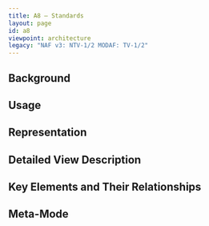 ```yaml
---
title: A8 – Standards
layout: page
id: a8
viewpoint: architecture
legacy: "NAF v3: NTV-1/2 MODAF: TV-1/2"
---
```




## Background

## Usage

## Representation

## Detailed View Description

## Key Elements and Their Relationships

## Meta-Mode


